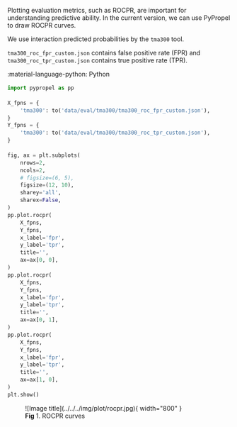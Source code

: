 Plotting evaluation metrics, such as ROCPR, are important for understanding predictive ability. In the current version, we can use PyPropel to draw ROCPR curves.

We use interaction predicted probabilities by the `tma300` tool.

`tma300_roc_fpr_custom.json` contains false positive rate (FPR) and `tma300_roc_tpr_custom.json` contains true positive rate (TPR).

:material-language-python: Python
``` py linenums="1"
import pypropel as pp

X_fpns = {
    'tma300': to('data/eval/tma300/tma300_roc_fpr_custom.json'),
}
Y_fpns = {
    'tma300': to('data/eval/tma300/tma300_roc_tpr_custom.json'),
}

fig, ax = plt.subplots(
    nrows=2,
    ncols=2,
    # figsize=(6, 5),
    figsize=(12, 10),
    sharey='all',
    sharex=False,
)
pp.plot.rocpr(
    X_fpns,
    Y_fpns,
    x_label='fpr',
    y_label='tpr',
    title='',
    ax=ax[0, 0],
)
pp.plot.rocpr(
    X_fpns,
    Y_fpns,
    x_label='fpr',
    y_label='tpr',
    title='',
    ax=ax[0, 1],
)
pp.plot.rocpr(
    X_fpns,
    Y_fpns,
    x_label='fpr',
    y_label='tpr',
    title='',
    ax=ax[1, 0],
)
plt.show()
```


<figure markdown="span">
  ![Image title](../../../img/plot/rocpr.jpg){ width="800" }
  <figcaption><strong>Fig</strong> 1. ROCPR curves</figcaption>
</figure>